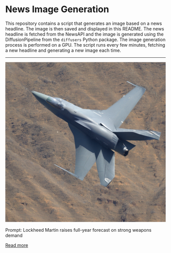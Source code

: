 # News Image Generation
This repository contains a script that generates an image based on a news headline. The image is then saved and displayed in this README.
The news headline is fetched from the NewsAPI and the image is generated using the DiffusionPipeline from the `diffusers` Python package. The image generation process is performed on a GPU.
The script runs every few minutes, fetching a new headline and generating a new image each time.

---

![Generated Image](image.png)

Prompt: Lockheed Martin raises full-year forecast on strong weapons demand

[Read more](https://www.reuters.com/business/aerospace-defense/lockheed-martin-raises-full-year-forecast-strong-weapons-demand-2023-07-18/)